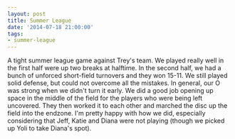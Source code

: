 ```yaml
---
layout: post
title: Summer League
date: '2014-07-18 21:00:00'
tags:
- summer-league
---
```


A tight summer league game against Trey's team. We played really well in the first half were up two breaks at halftime. In the second half, we had a bunch of unforced short-field turnovers and they won 15-11. We still played solid defense, but could not overcome all the mistakes. In general, our O was strong when we didn't turn it early. We did a good job opening up space in the middle of the field for the players who were being left uncovered. They then worked it to each other and marched the disc up the field into the endzone. I'm pretty happy with how we did, especially considering that Jeff, Katie and Diana were not playing (though we picked up Yoli to take Diana's spot). 
